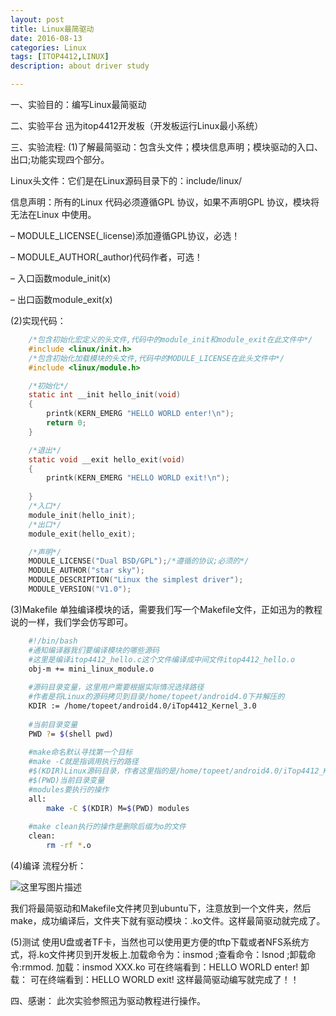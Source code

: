 ```yaml
---
layout: post
title: Linux最简驱动
date: 2016-08-13
categories: Linux
tags: [ITOP4412,LINUX]
description: about driver study

---
```


一、实验目的：编写Linux最简驱动

二、实验平台
		迅为itop4412开发板（开发板运行Linux最小系统）

三、实验流程:
(1)了解最简驱动：包含头文件；模块信息声明；模块驱动的入口、出口;功能实现四个部分。

 Linux头文件：它们是在Linux源码目录下的：include/linux/
 
信息声明：所有的Linux 代码必须遵循GPL 协议，如果不声明GPL 协议，模块将无法在Linux 中使用。

– MODULE_LICENSE(_license)添加遵循GPL协议，必选！

– MODULE_AUTHOR(_author)代码作者，可选！

– 入口函数module_init(x)

– 出口函数module_exit(x)


(2)实现代码：

```c
	/*包含初始化宏定义的头文件,代码中的module_init和module_exit在此文件中*/
	#include <linux/init.h>
	/*包含初始化加载模块的头文件,代码中的MODULE_LICENSE在此头文件中*/
	#include <linux/module.h>

	/*初始化*/
	static int __init hello_init(void)
	{
		printk(KERN_EMERG "HELLO WORLD enter!\n");
		return 0;
	}

	/*退出*/
	static void __exit hello_exit(void)
	{
		printk(KERN_EMERG "HELLO WORLD exit!\n");
		
	}
	/*入口*/
	module_init(hello_init);
	/*出口*/
	module_exit(hello_exit);

	/*声明*/
	MODULE_LICENSE("Dual BSD/GPL");/*遵循的协议;必须的*/
	MODULE_AUTHOR("star sky");
	MODULE_DESCRIPTION("Linux the simplest driver");
	MODULE_VERSION("V1.0");
```

(3)Makefile
 单独编译模块的话，需要我们写一个Makefile文件，正如迅为的教程说的一样，我们学会仿写即可。
 
```bash
	#!/bin/bash
	#通知编译器我们要编译模块的哪些源码
	#这里是编译itop4412_hello.c这个文件编译成中间文件itop4412_hello.o
	obj-m += mini_linux_module.o 
	
	#源码目录变量，这里用户需要根据实际情况选择路径
	#作者是将Linux的源码拷贝到目录/home/topeet/android4.0下并解压的
	KDIR := /home/topeet/android4.0/iTop4412_Kernel_3.0
	
	#当前目录变量
	PWD ?= $(shell pwd)
	
	#make命名默认寻找第一个目标
	#make -C就是指调用执行的路径
	#$(KDIR)Linux源码目录，作者这里指的是/home/topeet/android4.0/iTop4412_Kernel_3.0
	#$(PWD)当前目录变量
	#modules要执行的操作
	all:
		make -C $(KDIR) M=$(PWD) modules
			
	#make clean执行的操作是删除后缀为o的文件
	clean:
		rm -rf *.o
```

(4)编译
流程分析：

 ![这里写图片描述](http://img.blog.csdn.net/20160813212708613)

 我们将最简驱动和Makefile文件拷贝到ubuntu下，注意放到一个文件夹，然后make，成功编译后，文件夹下就有驱动模块：.ko文件。这样最简驱动就完成了。

(5)测试
	使用U盘或者TF卡，当然也可以使用更方便的tftp下载或者NFS系统方式，将.ko文件拷贝到开发板上.加载命令为：insmod ;查看命令：lsnod ;卸载命令:rmmod.
		加载：insmod XXX.ko
	可在终端看到：HELLO WORLD enter!
		卸载：
	可在终端看到：HELLO WORLD exit!
	这样最简驱动编写就完成了！！

四、感谢：
	此次实验参照迅为驱动教程进行操作。
	
